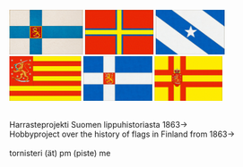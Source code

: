 <img src="img/1920_kartonki_valtio_pieni.jpg" style="height: 80px;"> <img src="img/1863_dagbladet.jpg" style="height: 80px;"> <img src="img/1863_topelius_kirje.jpg" style="height: 80px;">
<img src="img/sorto_satakunta.JPG" style="height: 80px;">
<img src="img/1917_helsingin_suomalainen_seura.jpg" style="height: 80px;"> 
<img src="img/sorto_pekkala.jpg" style="height: 80px;"> <br><br>

Harrasteprojekti Suomen lippuhistoriasta 1863-> <br>
Hobbyproject over the history of flags in Finland from 1863-> <br><br>
tornisteri (ät) pm (piste) me

